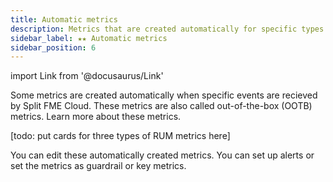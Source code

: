 ```yaml
---
title: Automatic metrics
description: Metrics that are created automatically for specific types of events
sidebar_label: ★★ Automatic metrics
sidebar_position: 6
---
```


import Link from '@docusaurus/Link'

Some metrics are created automatically when specific events are recieved by Split FME Cloud. These metrics are also called out-of-the-box (OOTB) metrics. Learn more about these metrics.

[todo: put cards for three types of RUM metrics here]

You can edit these automatically created metrics. You can set up <Link to="../alerts/guardrail-metric-alerts">alerts</Link> or set the metrics as <Link to="./guardrail-metrics">guardrail</Link> or <Link to="./key-metrics">key</Link> metrics.